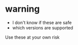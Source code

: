 # warning
- I don't know if these are safe
- which versions are supported


Use these at your own risk
